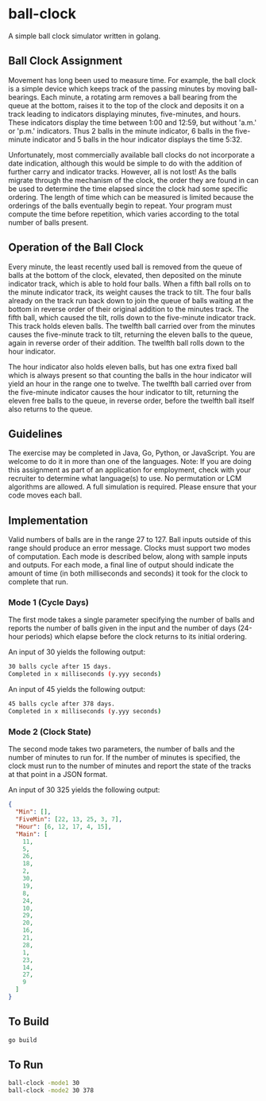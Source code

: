 # ball-clock

A simple ball clock simulator written in golang.

## Ball Clock Assignment

Movement has long been used to measure time. For example, the ball clock is a simple device which keeps track of the passing minutes by moving ball-bearings. Each minute, a rotating arm removes a ball bearing from the queue at the bottom, raises it to the top of the clock and deposits it on a track leading to indicators displaying minutes, five-minutes, and hours. These indicators display the time between 1:00 and 12:59, but without 'a.m.' or 'p.m.' indicators. Thus 2 balls in the minute indicator, 6 balls in the five-minute indicator and 5 balls in the hour indicator displays the time 5:32.

Unfortunately, most commercially available ball clocks do not incorporate a date indication, although this would be simple to do with the addition of further carry and indicator tracks. However, all is not lost! As the balls migrate through the mechanism of the clock, the order they are found in can be used to determine the time elapsed since the clock had some specific ordering. The length of time which can be measured is limited because the orderings of the balls eventually begin to repeat. Your program must compute the time before repetition, which varies according to the total number of balls present.

## Operation of the Ball Clock

Every minute, the least recently used ball is removed from the queue of balls at the bottom of the clock, elevated, then deposited on the minute indicator track, which is able to hold four balls. When a fifth ball rolls on to the minute indicator track, its weight causes the track to tilt. The four balls already on the track run back down to join the queue of balls waiting at the bottom in reverse order of their original addition to the minutes track. The fifth ball, which caused the tilt, rolls down to the five-minute indicator track. This track holds eleven balls. The twelfth ball carried over from the minutes causes the five-minute track to tilt, returning the eleven balls to the queue, again in reverse order of their addition. The twelfth ball rolls down to the hour indicator.

The hour indicator also holds eleven balls, but has one extra fixed ball which is always present so that counting the balls in the hour indicator will yield an hour in the range one to twelve. The twelfth ball carried over from the five-minute indicator causes the hour indicator to tilt, returning the eleven free balls to the queue, in reverse order, before the twelfth ball itself also returns to the queue.

## Guidelines

The exercise may be completed in Java, Go, Python, or JavaScript. You are welcome to do it in more than one of the languages.
Note: If you are doing this assignment as part of an application for employment, check with your recruiter to determine what language(s) to use.
No permutation or LCM algorithms are allowed. A full simulation is required. Please ensure that your code moves each ball.

## Implementation

Valid numbers of balls are in the range 27 to 127. Ball inputs outside of this range should produce an error message. Clocks must support two modes of computation. Each mode is described below, along with sample inputs and outputs. For each mode, a final line of output should indicate the amount of time (in both milliseconds and seconds) it took for the clock to complete that run.

### Mode 1 (Cycle Days)

The first mode takes a single parameter specifying the number of balls and reports the number of balls given in the input and the number of days (24-hour periods) which elapse before the clock returns to its initial ordering.

An input of 30 yields the following output:

```sh
30 balls cycle after 15 days.
Completed in x milliseconds (y.yyy seconds)
```

An input of 45 yields the following output:

```sh
45 balls cycle after 378 days.
Completed in x milliseconds (y.yyy seconds)
```

### Mode 2 (Clock State)

The second mode takes two parameters, the number of balls and the number of minutes to run for. If the number of minutes is specified, the clock must run to the number of minutes and report the state of the tracks at that point in a JSON format.

An input of 30 325 yields the following output:

```json
{
  "Min": [],
  "FiveMin": [22, 13, 25, 3, 7],
  "Hour": [6, 12, 17, 4, 15],
  "Main": [
    11,
    5,
    26,
    18,
    2,
    30,
    19,
    8,
    24,
    10,
    29,
    20,
    16,
    21,
    28,
    1,
    23,
    14,
    27,
    9
  ]
}
```

## To Build

```sh
go build
```

## To Run

```sh
ball-clock -mode1 30
ball-clock -mode2 30 378
```
